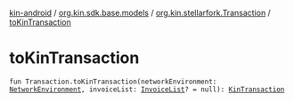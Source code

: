 [kin-android](../../index.md) / [org.kin.sdk.base.models](../index.md) / [org.kin.stellarfork.Transaction](index.md) / [toKinTransaction](./to-kin-transaction.md)

# toKinTransaction

`fun Transaction.toKinTransaction(networkEnvironment: `[`NetworkEnvironment`](../../org.kin.sdk.base.stellar.models/-network-environment/index.md)`, invoiceList: `[`InvoiceList`](../-invoice-list/index.md)`? = null): `[`KinTransaction`](../../org.kin.sdk.base.stellar.models/-kin-transaction/index.md)